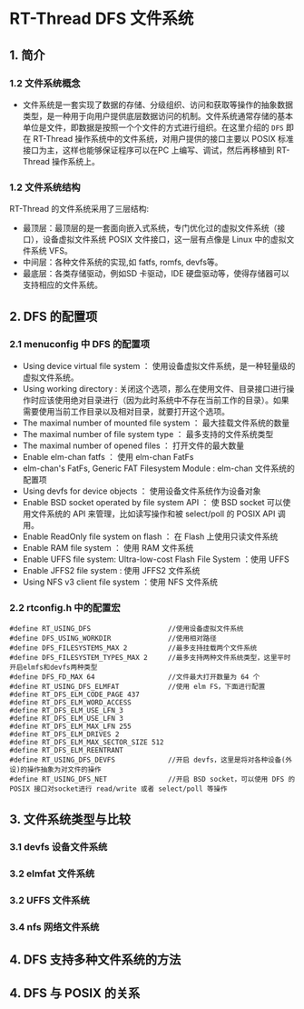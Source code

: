 # RT-Thread DFS 文件系统

## 1. 简介

### 1.2 文件系统概念

- 文件系统是一套实现了数据的存储、分级组织、访问和获取等操作的抽象数据类型，是一种用于向用户提供底层数据访问的机制。文件系统通常存储的基本单位是文件，即数据是按照一个个文件的方式进行组织。在这里介绍的 `DFS` 即在 RT-Thread 操作系统中的文件系统，对用户提供的接口主要以 POSIX 标准接口为主，这样也能够保证程序可以在PC 上编写、调试，然后再移植到 RT-Thread 操作系统上。

### 1.2 文件系统结构

RT-Thread 的文件系统采用了三层结构:

- 最顶层：最顶层的是一套面向嵌入式系统，专门优化过的虚拟文件系统（接口），设备虚拟文件系统 POSIX 文件接口，这一层有点像是 Linux 中的虚拟文件系统 VFS。
- 中间层：各种文件系统的实现,如 fatfs, romfs, devfs等。
- 最底层：各类存储驱动，例如SD 卡驱动，IDE 硬盘驱动等，使得存储器可以支持相应的文件系统。  

## 2. DFS 的配置项

### 2.1  menuconfig 中 DFS 的配置项

- Using device virtual file system ： 使用设备虚拟文件系统，是一种轻量级的虚拟文件系统。
- Using working directory : 关闭这个选项，那么在使用文件、目录接口进行操作时应该使用绝对目录进行（因为此时系统中不存在当前工作的目录）。如果需要使用当前工作目录以及相对目录，就要打开这个选项。
- The maximal number of mounted file system ：  最大挂载文件系统的数量
- The maximal number of file system type ： 最多支持的文件系统类型
- The maximal number of opened files ：  打开文件的最大数量
- Enable elm-chan fatfs ： 使用 elm-chan FatFs
- elm-chan's FatFs, Generic FAT Filesystem Module : elm-chan 文件系统的配置项
- Using devfs for device objects ： 使用设备文件系统作为设备对象
- Enable BSD socket operated by file system API ： 使 BSD socket 可以使用文件系统的 API 来管理，比如读写操作和被 select/poll 的 POSIX API 调用。 
- Enable ReadOnly file system on flash ： 在 Flash 上使用只读文件系统
- Enable RAM file system ： 使用 RAM 文件系统
- Enable UFFS file system: Ultra-low-cost Flash File System ：使用 UFFS
- Enable JFFS2 file system : 使用 JFFS2 文件系统
- Using NFS v3 client file system ：使用 NFS 文件系统

### 2.2  rtconfig.h 中的配置宏

```
#define RT_USING_DFS                   //使用设备虚拟文件系统           
#define DFS_USING_WORKDIR              //使用相对路径
#define DFS_FILESYSTEMS_MAX 2          //最多支持挂载两个文件系统
#define DFS_FILESYSTEM_TYPES_MAX 2     //最多支持两种文件系统类型，这里平时开启elmfs和devfs两种类型
#define DFS_FD_MAX 64                  //文件最大打开数量为 64 个  
#define RT_USING_DFS_ELMFAT            //使用 elm FS，下面进行配置
#define RT_DFS_ELM_CODE_PAGE 437
#define RT_DFS_ELM_WORD_ACCESS
#define RT_DFS_ELM_USE_LFN_3
#define RT_DFS_ELM_USE_LFN 3
#define RT_DFS_ELM_MAX_LFN 255
#define RT_DFS_ELM_DRIVES 2
#define RT_DFS_ELM_MAX_SECTOR_SIZE 512
#define RT_DFS_ELM_REENTRANT
#define RT_USING_DFS_DEVFS             //开启 devfs，这里是将对各种设备(外设)的操作抽象为对文件的操作
#define RT_USING_DFS_NET               //开启 BSD socket，可以使用 DFS 的 POSIX 接口对socket进行 read/write 或者 select/poll 等操作
```

## 3. 文件系统类型与比较

### 3.1 devfs 设备文件系统
### 3.2 elmfat 文件系统
### 3.2 UFFS 文件系统
### 3.4 nfs 网络文件系统

## 4.  DFS 支持多种文件系统的方法

## 4.  DFS 与 POSIX 的关系